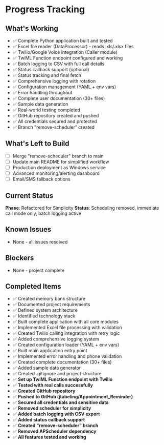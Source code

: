 # Progress Tracking

## What's Working
- ✅ Complete Python application built and tested
- ✅ Excel file reader (DataProcessor) - reads .xls/.xlsx files
- ✅ Twilio/Google Voice integration (Caller module)
- ✅ TwiML Function endpoint configured and working
- ✅ Batch logging to CSV with full call details
- ✅ Status callback support (optional)
- ✅ Status tracking and final fetch
- ✅ Comprehensive logging with rotation
- ✅ Configuration management (YAML + env vars)
- ✅ Error handling throughout
- ✅ Complete user documentation (30+ files)
- ✅ Sample data generation
- ✅ Real-world testing completed
- ✅ GitHub repository created and pushed
- ✅ All credentials secured and protected
- ✅ Branch "remove-scheduler" created

## What's Left to Build
- [ ] Merge "remove-scheduler" branch to main
- [ ] Update main README for simplified workflow
- [ ] Production deployment as Windows service
- [ ] Advanced monitoring/alerting dashboard
- [ ] Email/SMS fallback options

## Current Status
**Phase**: Refactored for Simplicity
**Status**: Scheduling removed, immediate call mode only, batch logging active

## Known Issues
- None - all issues resolved

## Blockers
- None - project complete

## Completed Items
- ✅ Created memory bank structure
- ✅ Documented project requirements
- ✅ Defined system architecture
- ✅ Identified technology stack
- ✅ Built complete application with all core modules
- ✅ Implemented Excel file processing with validation
- ✅ Created Twilio calling integration with retry logic
- ✅ Added comprehensive logging system
- ✅ Created configuration loader (YAML + env vars)
- ✅ Built main application entry point
- ✅ Implemented error handling and phone validation
- ✅ Created complete documentation (30+ files)
- ✅ Added sample data generator
- ✅ Created .gitignore and project structure
- ✅ **Set up TwiML Function endpoint with Twilio**
- ✅ **Tested with real calls successfully**
- ✅ **Created GitHub repository**
- ✅ **Pushed to GitHub (jtabeling/Appointment_Reminder)**
- ✅ **Secured all credentials and sensitive data**
- ✅ **Removed scheduler for simplicity**
- ✅ **Added batch logging with CSV export**
- ✅ **Added status callback support**
- ✅ **Created "remove-scheduler" branch**
- ✅ **Removed APScheduler dependency**
- ✅ **All features tested and working**

